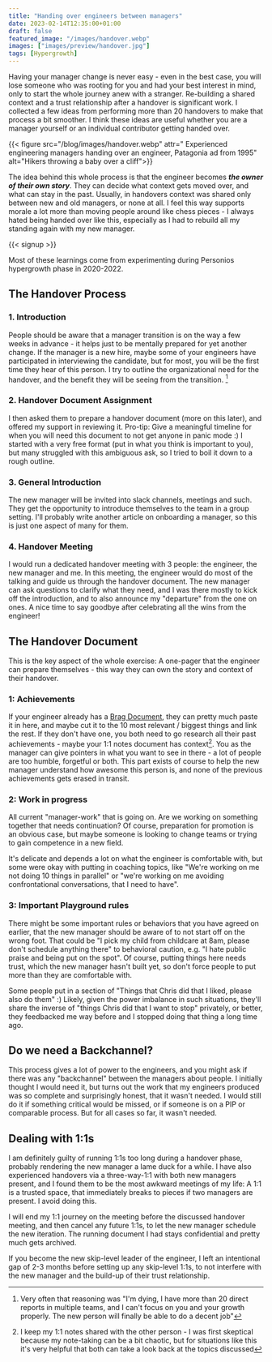 ```yaml
---
title: "Handing over engineers between managers"
date: 2023-02-14T12:35:00+01:00
draft: false
featured_image: "/images/handover.webp"
images: ["images/preview/handover.jpg"]
tags: [Hypergrowth]
---
```


Having your manager change is never easy - even in the best case, you will lose someone who was rooting for you and had your best interest in mind, only to start the whole journey anew with a stranger. Re-building a shared context and a trust relationship after a handover is significant work. I collected a few ideas from performing more than 20 handovers to make that process a bit smoother. I think these ideas are useful whether you are a manager yourself or an individual contributor getting handed over.

{{< figure src="/blog/images/handover.webp" attr=" Experienced engineering managers handing over an engineer, Patagonia ad from 1995" alt="Hikers throwing a baby over a cliff">}}

The idea behind this whole process is that the engineer becomes ***the owner of their own story***. They can decide what context gets moved over, and what can stay in the past. Usually, in handovers context was shared only between new and old managers, or none at all. I feel this way supports morale a lot more than moving people around like chess pieces - I always hated being handed over like this, especially as I had to rebuild all my standing again with my new manager.

{{< signup >}}

Most of these learnings come from experimenting during Personios hypergrowth phase in 2020-2022.

## The Handover Process

### 1. Introduction

People should be aware that a manager transition is on the way a few weeks in advance - it helps just to be mentally prepared for yet another change. If the manager is a new hire, maybe some of your engineers have participated in interviewing the candidate, but for most, you will be the first time they hear of this person. I try to outline the organizational need for the handover, and the benefit they will be seeing from the transition. [^1]

### 2. Handover Document Assignment

I then asked them to prepare a handover document (more on this later), and offered my support in reviewing it. Pro-tip: Give a meaningful timeline for when you will need this document to not get anyone in panic mode :) I started with a very free format (put in what you think is important to you), but many struggled with this ambiguous ask, so I tried to boil it down to a rough outline.

### 3. General Introduction

The new manager will be invited into slack channels, meetings and such. They get the opportunity to introduce themselves to the team in a group setting. I'll probably write another article on onboarding a manager, so this is just one aspect of many for them.

### 4. Handover Meeting

I would run a dedicated handover meeting with 3 people: the engineer, the new manager and me. In this meeting, the engineer would do most of the talking and guide us through the handover document. The new manager can ask questions to clarify what they need, and I was there mostly to kick off the introduction, and to also announce my "departure" from the one on ones. A nice time to say goodbye after celebrating all the wins from the engineer!


## The Handover Document

This is the key aspect of the whole exercise: A one-pager that the engineer can prepare themselves - this way they can own the story and context of their handover.

### 1: Achievements

If your engineer already has a [Brag Document](https://jvns.ca/blog/brag-documents/), they can pretty much paste it in here, and maybe cut it to the 10 most relevant / biggest things and link the rest. If they don't have one, you both need to go research all their past achievements - maybe your 1:1 notes document has context[^2]. You as the manager can give pointers in what you want to see in there - a lot of people are too humble, forgetful or both. This part exists of course to help the new manager understand how awesome this person is, and none of the previous achievements gets erased in transit. 


### 2: Work in progress

All current "manager-work" that is going on. Are we working on something together that needs continuation? Of course, preparation for promotion is an obvious case, but maybe someone is looking to change teams or trying to gain competence in a new field. 

It's delicate and depends a lot on what the engineer is comfortable with, but some were okay with putting in coaching topics, like "We're working on me not doing 10 things in parallel" or "we're working on me avoiding confrontational conversations, that I need to have".


### 3: Important Playground rules

There might be some important rules or behaviors that you have agreed on earlier, that the new manager should be aware of to not start off on the wrong foot. That could be "I pick my child from childcare at 8am, please don't schedule anything there" to behavioral caution, e.g. "I hate public praise and being put on the spot". Of course, putting things here needs trust, which the new manager hasn't built yet, so don't force people to put more than they are comfortable with.

Some people put in a section of "Things that Chris did that I liked, please also do them" :) Likely, given the power imbalance in such situations, they'll share the inverse of "things Chris did that I want to stop" privately, or better, they feedbacked me way before and I stopped doing that thing a long time ago.

## Do we need a Backchannel?

This process gives a lot of power to the engineers, and you might ask if there was any "backchannel" between the managers about people. I initially thought I would need it, but turns out the work that my engineers produced was so complete and surprisingly honest, that it wasn't needed. I would still do it if something critical would be missed, or if someone is on a PIP or comparable process. But for all cases so far, it wasn't needed.

## Dealing with 1:1s

I am definitely guilty of running 1:1s too long during a handover phase, probably rendering the new manager a lame duck for a while. I have also experienced handovers via a three-way-1:1 with both new managers present, and I found them to be the most awkward meetings of my life: A 1:1 is a trusted space, that immediately breaks to pieces if two managers are present. I avoid doing this. 

I will end my 1:1 journey on the meeting before the discussed handover meeting, and then cancel any future 1:1s, to let the new manager schedule the new iteration. The running document I had stays confidential and pretty much gets archived.

If you become the new skip-level leader of the engineer, I left an intentional gap of 2-3 months before setting up any skip-level 1:1s, to not interfere with the new manager and the build-up of their trust relationship.

[^1]:  Very often that reasoning was "I'm dying, I have more than 20 direct reports in multiple teams, and I can't focus on you and your growth properly. The new person will finally be able to do a decent job"

[^2]: I keep my 1:1 notes shared with the other person - I was first skeptical because my note-taking can be a bit chaotic, but for situations like this it's very helpful that both can take a look back at the topics discussed